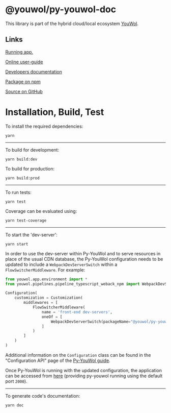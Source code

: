 # @youwol/py-youwol-doc

This library is part of the hybrid cloud/local ecosystem
[YouWol](https://platform.youwol.com/applications/@youwol/platform/latest).

## Links

[Running app.](https://platform.youwol.com/applications/@youwol/py-youwol-doc/latest)

[Online user-guide](https://l.youwol.com/doc/@youwol/py-youwol-doc)

[Developers documentation](https://platform.youwol.com/applications/@youwol/cdn-explorer/latest?package=@youwol/py-youwol-doc&tab=doc)

[Package on npm](https://www.npmjs.com/package/@youwol/py-youwol-doc)

[Source on GitHub](https://github.com/youwol/py-youwol-doc)

# Installation, Build, Test

To install the required dependencies:

```shell
yarn
```

---

To build for development:

```shell
yarn build:dev
```

To build for production:

```shell
yarn build:prod
```

---

<!-- no specific test configuration documented -->

To run tests:

```shell
yarn test
```

Coverage can be evaluated using:

```shell
yarn test-coverage
```

---

To start the 'dev-server':

```shell
yarn start
```

In order to use the dev-server within Py-YouWol and to serve resources in place of the usual CDN database,
the Py-YouWol configuration needs to be updated to include a `WebpackDevServerSwitch` within a
`FlowSwitcherMiddleware`. For example:

```python
from youwol.app.environment import *
from youwol.pipelines.pipeline_typescript_weback_npm import WebpackDevServerSwitch

Configuration(
    customization = Customization(
        middlewares = [
            FlowSwitcherMiddleware(
                name = 'front-end dev-servers',
                oneOf = [
                    WebpackDevServerSwitch(packageName="@youwol/py-youwol-doc", port=3021),
                ]
            )
        ]
    )
)
```

Additional information on the `Configuration` class can be found in the "Configuration API" page of the
[Py-YouWol guide](https://l.youwol.com/doc/py-youwol).

Once Py-YouWol is running with the updated configuration,
the application can be accessed from [here](http://localhost:2000/applications/@youwol/py-youwol-doc/latest)
(providing py-youwol running using the default port `2000`).

---

To generate code's documentation:

```shell
yarn doc
```
